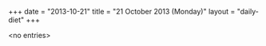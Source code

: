 +++
date = "2013-10-21"
title = "21 October 2013 (Monday)"
layout = "daily-diet"
+++

\<no entries\>